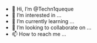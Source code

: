 - 👋 Hi, I’m @Techn1queque
- 👀 I’m interested in ...
- 🌱 I’m currently learning ...
- 💞️ I’m looking to collaborate on ...
- 📫 How to reach me ...

<!---
Techn1queque/Techn1queque is a ✨ special ✨ repository because its `README.md` (this file) appears on your GitHub profile.
You can click the Preview link to take a look at your changes.
--->

